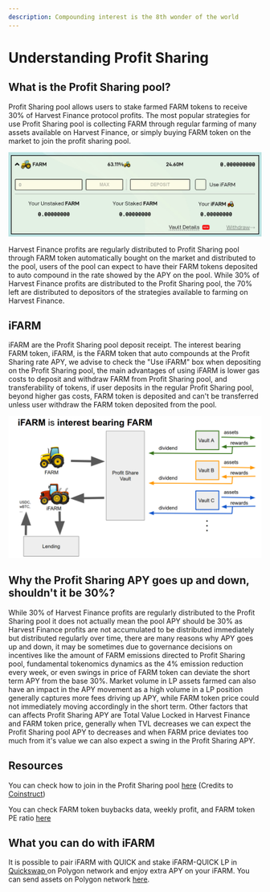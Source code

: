 ```yaml
---
description: Compounding interest is the 8th wonder of the world
---
```


# Understanding Profit Sharing

## What is the Profit Sharing pool? 

Profit Sharing pool allows users to stake farmed FARM tokens to receive 30% of Harvest Finance protocol profits. The most popular strategies for use Profit Sharing pool is collecting FARM through regular farming of many assets available on Harvest Finance, or simply buying FARM token on the market to join the profit sharing pool.



![](../.gitbook/assets/ps1.jpg)



Harvest Finance profits are regularly distributed to Profit Sharing pool through FARM token automatically bought on the market and distributed to the pool, users of the pool can expect to have their FARM tokens deposited to auto compound in the rate showed by the APY on the pool. While 30% of Harvest Finance profits are distributed to the Profit Sharing pool, the 70% left are distributed to depositors of the strategies available to farming on Harvest Finance. 

## iFARM

iFARM are the Profit Sharing pool deposit receipt. The interest bearing FARM token, iFARM, is the FARM token that auto compounds at the Profit Sharing rate APY, we advise to check the "Use iFARM" box when depositing on the Profit Sharing pool, the main advantages of using iFARM is lower gas costs to deposit and withdraw FARM from Profit Sharing pool, and transferability of tokens, if user deposits in the regular Profit Sharing pool, beyond higher gas costs, FARM token is deposited and can't be transferred unless user withdraw the FARM token deposited from the pool. 



![](../.gitbook/assets/ps-2.png)

  


## Why the Profit Sharing APY goes up and down, shouldn't it be 30%?

While 30% of Harvest Finance profits are regularly distributed to the Profit Sharing pool it does not actually mean the pool APY should be 30% as Harvest Finance profits are not accumulated to be distributed immediately but distributed regularly over time, there are many reasons why APY goes up and down, it may be sometimes due to governance decisions on incentives like the amount of FARM emissions directed to Profit Sharing pool, fundamental tokenomics dynamics as the 4% emission reduction every week, or even swings in price of FARM token can deviate the short term APY from the base 30%. Market volume in LP assets farmed can also have an impact in the APY movement as a high volume in a LP position generally captures more fees driving up APY, while FARM token price could not immediately moving accordingly in the short term. Other factors that can affects Profit Sharing APY are Total Value Locked in Harvest Finance and FARM token price, generally when TVL decreases we can expect the Profit Sharing pool APY to decreases and when FARM price deviates too much from it's value we can also expect a swing in the Profit Sharing APY.

## Resources

You can check how to join in the Profit Sharing pool [here](https://www.youtube.com/watch?v=VxSgvj8lmNM)  \(Credits to [Coinstruct](https://www.youtube.com/channel/UCywRgYh3qQ45savdWcY9o0A)\)  
  
You can check FARM token buybacks data, weekly profit, and FARM token PE ratio [here](https://farmdashboard.xyz/)

## What you can do with iFARM

It is possible to pair iFARM with QUICK and stake iFARM-QUICK LP in [Quickswap ](https://quickswap.exchange/#/quick)on Polygon network and enjoy extra APY on your iFARM. You can send assets on Polygon network [here](https://wallet.matic.network/bridge).

